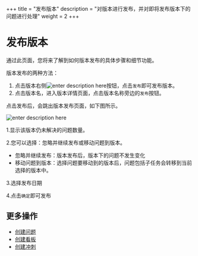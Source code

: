 ﻿+++
title = "发布版本"
description = "对版本进行发布，并对即将发布版本下的问题进行处理"
weight = 2
+++

# 发布版本

通过此页面，您将来了解到如何版本发布的具体步骤和细节功能。

版本发布的两种方法：

1. 点击版本右侧![enter description here](/docs/user-guide/agile/imge/image1.png "image1")按钮，点击`发布`即可发布版本。
2. 点击版本名，进入版本详情页面，点击版本名称旁边的`发布`按钮。

点击发布后，会跳出版本发布页面，如下图所示。

![enter description here](/docs/user-guide/agile/imge/image37.png)

1.显示该版本仍未解决的问题数量。

2.您可以选择：忽略并继续发布或移动问题到版本。

 - 忽略并继续发布：版本发布后，版本下的问题不发生变化
 - 移动问题到版本：选择问题要移动到的版本后，问题包括子任务会转移到当前选择的版本中。

3.选择发布日期

4.点击`确定`即可发布


## 更多操作

- [创建问题](../../issue/create-issue)
- [创建看板](../../sprint/create-kanban)
- [创建冲刺](../../backlog/sprint1/#创建冲刺)
